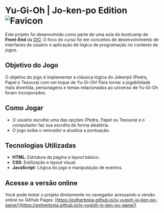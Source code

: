 # Yu-Gi-Oh | Jo-ken-po Edition ![Favicon](https://github.com/estherbreia/js-yugioh-jo-ken-po-game/blob/main/src/assets/favicon/Favicon.ico)

Este projeto foi desenvolvido como parte de uma aula do bootcamp de **Front-End** da [DIO](https://www.dio.me/). O foco do curso foi em conceitos de desenvolvimento de interfaces de usuário e aplicação de lógica de programação no contexto de jogos.

## Objetivo do Jogo
O objetivo do jogo é implementar a clássica lógica do Jokenpô (Pedra, Papel e Tesoura) com um toque de Yu-Gi-Oh! Para tornar a jogabilidade mais divertida, personagens e temas relacionados ao universo de Yu-Gi-Oh foram incorporados.

## Como Jogar
- O usuário escolhe uma das opções (Pedra, Papel ou Tesoura) e o computador faz sua escolha de forma aleatória.
- O jogo exibe o vencedor e atualiza a pontuação.

## Tecnologias Utilizadas
- **HTML**: Estrutura da página e layout básico.
- **CSS**: Estilização e layout visual.
- **JavaScript**: Lógica do jogo e manipulação de eventos.


## Acesse a versão online

Você pode testar o projeto diretamente no navegador acessando a versão online no GitHub Pages: [https://estherbreia.github.io/js-yugioh-jo-ken-po-game/](https://estherbreia.github.io/js-yugioh-jo-ken-po-game/)
